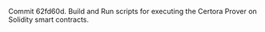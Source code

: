 Commit 62fd60d.                    Build and Run scripts for executing the Certora Prover on Solidity smart contracts.